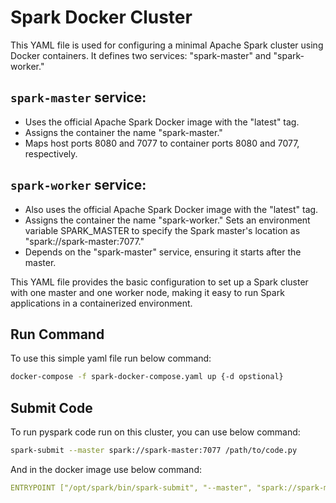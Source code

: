 # Spark Docker Cluster

This YAML file is used for configuring a minimal Apache Spark cluster using Docker containers. It defines two services: "spark-master" and "spark-worker."

## `spark-master` service:

- Uses the official Apache Spark Docker image with the "latest" tag.
- Assigns the container the name "spark-master."
- Maps host ports 8080 and 7077 to container ports 8080 and 7077, respectively.

## `spark-worker` service:

- Also uses the official Apache Spark Docker image with the "latest" tag.
- Assigns the container the name "spark-worker."
Sets an environment variable SPARK_MASTER to specify the Spark master's location as "spark://spark-master:7077."
- Depends on the "spark-master" service, ensuring it starts after the master.

This YAML file provides the basic configuration to set up a Spark cluster with one master and one worker node, making it easy to run Spark applications in a containerized environment.

## Run Command
To use this simple yaml file run below command:
```bash
docker-compose -f spark-docker-compose.yaml up {-d opstional}
```

## Submit Code

To run pyspark code run on this cluster, you can use below command:
```bash
spark-submit --master spark://spark-master:7077 /path/to/code.py
```
And in the docker image use below command:
```yaml
ENTRYPOINT ["/opt/spark/bin/spark-submit", "--master", "spark://spark-master:7077", "/path/to/code.py"]
```
